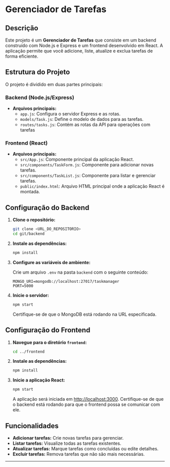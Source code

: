 # Gerenciador de Tarefas

## Descrição

Este projeto é um **Gerenciador de Tarefas** que consiste em um backend construído com Node.js e Express e um frontend desenvolvido em React. A aplicação permite que você adicione, liste, atualize e exclua tarefas de forma eficiente.

## Estrutura do Projeto

O projeto é dividido em duas partes principais:

### Backend (Node.js/Express)

- **Arquivos principais:**
  - `app.js`: Configura o servidor Express e as rotas.
  - `models/Task.js`: Define o modelo de dados para as tarefas.
  - `routes/tasks.js`: Contém as rotas da API para operações com tarefas

### Frontend (React)

- **Arquivos principais:**
  - `src/App.js`: Componente principal da aplicação React.
  - `src/components/TaskForm.js`: Componente para adicionar novas tarefas.
  - `src/components/TaskList.js`: Componente para listar e gerenciar tarefas.
  - `public/index.html`: Arquivo HTML principal onde a aplicação React é montada.

## Configuração do Backend

1. **Clone o repositório:**

   ```bash
   git clone <URL_DO_REPOSITORIO>
   cd git/backend
   ```

2. **Instale as dependências:**

   ```bash
   npm install
   ```

3. **Configure as variáveis de ambiente:**

   Crie um arquivo `.env` na pasta `backend` com o seguinte conteúdo:

   ```env
   MONGO_URI=mongodb://localhost:27017/taskmanager
   PORT=5000
   ```

4. **Inicie o servidor:**

   ```bash
   npm start
   ```

   Certifique-se de que o MongoDB está rodando na URL especificada.

## Configuração do Frontend

1. **Navegue para o diretório `frontend`:**

   ```bash
   cd ../frontend
   ```

2. **Instale as dependências:**

   ```bash
   npm install
   ```

3. **Inicie a aplicação React:**

   ```bash
   npm start
   ```

   A aplicação será iniciada em [http://localhost:3000](http://localhost:3000). Certifique-se de que o backend está rodando para que o frontend possa se comunicar com ele.

## Funcionalidades

- **Adicionar tarefas:** Crie novas tarefas para gerenciar.
- **Listar tarefas:** Visualize todas as tarefas existentes.
- **Atualizar tarefas:** Marque tarefas como concluídas ou edite detalhes.
- **Excluir tarefas:** Remova tarefas que não são mais necessárias.

---

